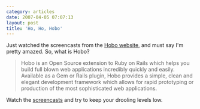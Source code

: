 ```yaml
---
category: articles
date: 2007-04-05 07:07:13
layout: post
title: 'Ho, Ho, Hobo'
---
```


<p>Just watched the screencasts from the <a href="http://hobocentral.net/">Hobo website</a>, and must say I'm pretty amazed. So, what is Hobo?</p>

<blockquote>Hobo is an Open Source extension to Ruby on Rails which helps you build full blown web applications incredibly quickly and easily. Available as a Gem or Rails plugin, Hobo provides a simple, clean and elegant development framework which allows for rapid prototyping or production of the most sophisticated web applications.</blockquote>

<p>Watch the <a href="http://hobocentral.net/screencasts.php">screencasts</a> and try to keep your drooling levels low.</p>
